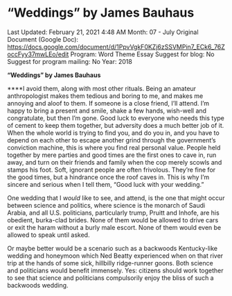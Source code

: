 # “Weddings” by James Bauhaus

Last Updated: February 21, 2021 4:48 AM
Month: 07 - July
Original Document (Google Doc): https://docs.google.com/document/d/1PpvVgkF0KZj6zSSVMPin7_ECk6_76ZoccFyy37mwLEo/edit
Program: Word Theme Essay
Suggest for blog: No
Suggest for program mailing: No
Year: 2018

**“Weddings” by James Bauhaus**

****I avoid them, along with most other rituals. Being an amateur anthropologist makes them tedious and boring to me, and makes me annoying and aloof to them. If someone is a close friend, I’ll attend. I’m happy to bring a present and smile, shake a few hands, wish-well and congratulate, but then I’m gone. Good luck to everyone who needs this type of cement to keep them together, but adversity does a much better job of it. When the whole world is trying to find you, and do you in, and you have to depend on each other to escape another grind through the government’s conviction machine, this is where you find real personal value. People held together by mere parties and good times are the first ones to cave in, run away, and turn on their friends and family when the cop merely scowls and stamps his foot. Soft, ignorant people are often frivolous. They’re fine for the good times, but a hindrance once the roof caves in. This is why I’m sincere and serious when I tell them, “Good luck with your wedding.”

One wedding that I *would* like to see, and attend, is the one that might occur between science and politics, where science is the monarch of Saudi Arabia, and all U.S. politicians, particularly trump, Pruitt and Inhofe, are his obedient, burka-clad brides. None of them would be allowed to drive cars or exit the haram without a burly male escort. None of them would even be allowed to speak until asked.

Or maybe better would be a scenario such as a backwoods Kentucky-like wedding and honeymoon which Ned Beatty experienced when on that river trip at the hands of some sick, hillbilly ridge-runner goons. Both science and politicians would benefit immensely. Yes: citizens should work together to see that science and politicians compulsorily enjoy the bliss of such a backwoods wedding.